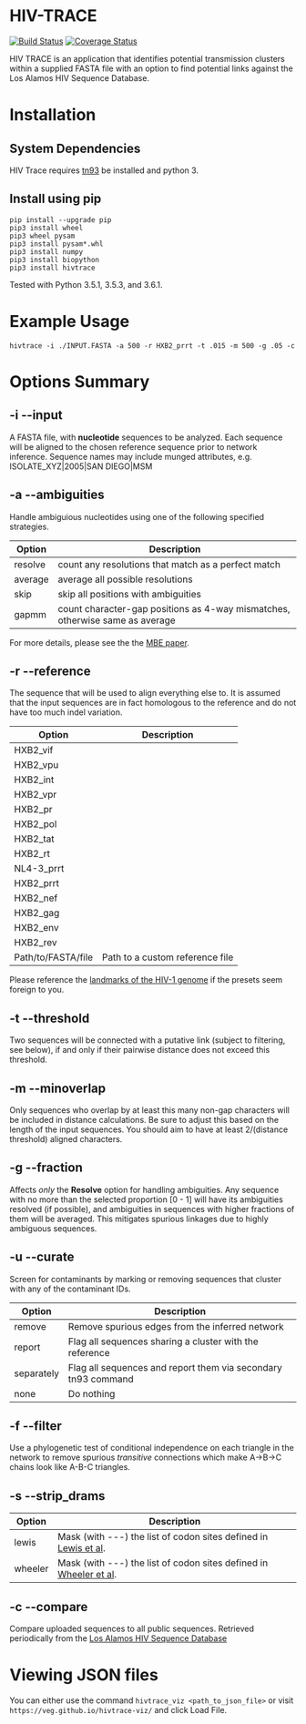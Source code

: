HIV-TRACE
==========

[![Build Status](https://travis-ci.org/veg/hivtrace.svg)](https://travis-ci.org/veg/hivtrace)
[![Coverage Status](https://coveralls.io/repos/veg/hivtrace/badge.png?branch=master)](https://coveralls.io/r/veg/hivtrace)

HIV TRACE is an application that identifies potential transmission
clusters within a supplied FASTA file with an option to find
potential links against the Los Alamos HIV Sequence Database. 

# Installation

## System Dependencies

HIV Trace requires [tn93](https://github.com/veg/tn93) be installed and python 3.

## Install using pip

```
pip install --upgrade pip
pip3 install wheel
pip3 wheel pysam
pip3 install pysam*.whl
pip3 install numpy
pip3 install biopython
pip3 install hivtrace
```

Tested with Python 3.5.1, 3.5.3, and 3.6.1.

# Example Usage

`hivtrace -i ./INPUT.FASTA -a 500 -r HXB2_prrt -t .015 -m 500 -g .05 -c`

# Options Summary

## -i --input

A FASTA file, with **nucleotide** sequences to be analyzed. Each sequence will
be aligned to the chosen reference sequence prior to network inference.
Sequence names may include munged attributes, 
e.g. ISOLATE_XYZ|2005|SAN DIEGO|MSM

## -a --ambiguities

Handle ambiguious nucleotides using one of the following specified strategies.

| Option    | Description                                                                  |
| --------- | --------------                                                               |
| resolve   | count any resolutions that match as a perfect match                          |
| average   | average all possible resolutions                                             |
| skip      | skip all positions with ambiguities                                          |
| gapmm     | count character-gap positions as 4-way mismatches, otherwise same as average |

For more details, please see the the [MBE paper](http://mbe.oxfordjournals.org/content/22/5/1208.short).

## -r --reference

The sequence that will be used to align everything else to. It is assumed that
the input sequences are in fact homologous to the reference and do not have too
much indel variation.

| Option               | Description                     |
| ---------            | --------------                  |
| HXB2_vif             |                                 |
| HXB2_vpu             |                                 |
| HXB2_int             |                                 |
| HXB2_vpr             |                                 |
| HXB2_pr              |                                 |
| HXB2_pol             |                                 |
| HXB2_tat             |                                 |
| HXB2_rt              |                                 |
| NL4-3_prrt           |                                 |
| HXB2_prrt            |                                 |
| HXB2_nef             |                                 |
| HXB2_gag             |                                 |
| HXB2_env             |                                 |
| HXB2_rev             |                                 |
| Path/to/FASTA/file   | Path to a custom reference file |

Please reference the [landmarks of the HIV-1 genome](http://www.hiv.lanl.gov/content/sequence/HIV/MAP/landmark.html) if the presets seem foreign to you.


## -t --threshold

Two sequences will be connected with a putative link (subject to filtering, see
below), if and only if their pairwise distance does not exceed this threshold.

## -m --minoverlap

Only sequences who overlap by at least this many non-gap characters will be
included in distance calculations. Be sure to adjust this based on the length
of the input sequences. You should aim to have at least 2/(distance threshold)
aligned characters.

## -g --fraction

Affects _only_ the **Resolve** option for handling ambiguities.
Any sequence with no more than the selected proportion [0 - 1] will have its
ambiguities resolved (if possible), and ambiguities in sequences with higher
fractions of them will be averaged. This mitigates spurious linkages due to
highly ambiguous sequences.

## -u --curate

Screen for contaminants by marking or removing sequences that cluster with any of the contaminant IDs.

| Option     | Description                                                     |
| ---------  | --------------                                                  |
| remove     | Remove spurious edges from the inferred network                 |
| report     | Flag all sequences sharing a cluster with the reference         |
| separately | Flag all sequences and report them via secondary tn93 command   |
| none       | Do nothing                                                      |



## -f --filter

Use a phylogenetic test of conditional independence on each triangle in the
network to remove spurious _transitive_ connections which make
A->B->C chains look like A-B-C triangles. 

## -s --strip_drams

| Option    | Description                                                                                                                                      |
| --------- | --------------                                                                                                                                   |
| lewis     | Mask (with ---) the list of codon sites defined in [Lewis et al](http://journals.plos.org/plosmedicine/article?id=10.1371/journal.pmed.0050050). |
| wheeler   | Mask (with ---) the list of codon sites defined in [Wheeler et al](http://www.ncbi.nlm.nih.gov/pubmed/20395786).                                 |

 
## -c --compare
Compare uploaded sequences to all public sequences. 
Retrieved periodically from the [Los Alamos HIV Sequence Database](http://hiv.lanl.gov)


# Viewing JSON files
You can either use the command `hivtrace_viz <path_to_json_file>` or visit `https://veg.github.io/hivtrace-viz/` and click Load File.

